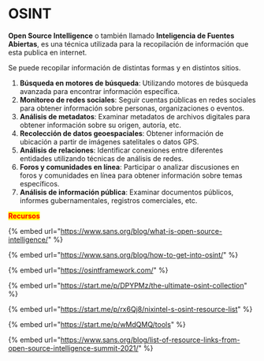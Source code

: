 # OSINT

**Open Source Intelligence** o también llamado **Inteligencia de Fuentes Abiertas**, es una técnica utilizada para la recopilación de información que esta publica en internet.

Se puede recopilar información de distintas formas y en distintos sitios.

1. **Búsqueda en motores de búsqueda**: Utilizando motores de búsqueda avanzada para encontrar información específica.
2. **Monitoreo de redes sociales**: Seguir cuentas públicas en redes sociales para obtener información sobre personas, organizaciones o eventos.
3. **Análisis de metadatos**: Examinar metadatos de archivos digitales para obtener información sobre su origen, autoría, etc.
4. **Recolección de datos geoespaciales**: Obtener información de ubicación a partir de imágenes satelitales o datos GPS.
5. **Análisis de relaciones**: Identificar conexiones entre diferentes entidades utilizando técnicas de análisis de redes.
6. **Foros y comunidades en línea**: Participar o analizar discusiones en foros y comunidades en línea para obtener información sobre temas específicos.
7. **Análisis de información pública**: Examinar documentos públicos, informes gubernamentales, registros comerciales, etc.



<mark style="color:red;">**Recursos**</mark>

{% embed url="https://www.sans.org/blog/what-is-open-source-intelligence/" %}

{% embed url="https://www.sans.org/blog/how-to-get-into-osint/" %}

{% embed url="https://osintframework.com/" %}

{% embed url="https://start.me/p/DPYPMz/the-ultimate-osint-collection" %}

{% embed url="https://start.me/p/rx6Qj8/nixintel-s-osint-resource-list" %}

{% embed url="https://start.me/p/wMdQMQ/tools" %}

{% embed url="https://www.sans.org/blog/list-of-resource-links-from-open-source-intelligence-summit-2021/" %}
